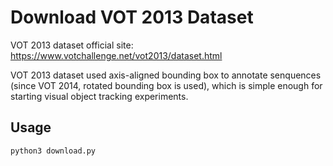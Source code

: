 # Download VOT 2013 Dataset

VOT 2013 dataset official site: https://www.votchallenge.net/vot2013/dataset.html

VOT 2013 dataset used axis-aligned bounding box to annotate senquences (since VOT 2014, rotated bounding box is used), which is simple enough for starting visual object tracking experiments.

## Usage

```py
python3 download.py
```
